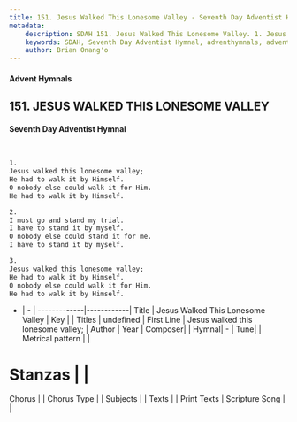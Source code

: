 ```yaml
---
title: 151. Jesus Walked This Lonesome Valley - Seventh Day Adventist Hymnal
metadata:
    description: SDAH 151. Jesus Walked This Lonesome Valley. 1. Jesus walked this lonesome valley; He had to walk it by Himself. O nobody else could walk it for Him. He had to walk it by Himself.
    keywords: SDAH, Seventh Day Adventist Hymnal, adventhymnals, advent hymnals, Jesus Walked This Lonesome Valley, Jesus walked this lonesome valley; 
    author: Brian Onang'o
---
```


#### Advent Hymnals
## 151. JESUS WALKED THIS LONESOME VALLEY
#### Seventh Day Adventist Hymnal

```txt


1.
Jesus walked this lonesome valley;
He had to walk it by Himself.
O nobody else could walk it for Him.
He had to walk it by Himself.

2.
I must go and stand my trial.
I have to stand it by myself.
O nobody else could stand it for me.
I have to stand it by myself.

3.
Jesus walked this lonesome valley;
He had to walk it by Himself.
O nobody else could walk it for Him.
He had to walk it by Himself.


```

- |   -  |
-------------|------------|
Title | Jesus Walked This Lonesome Valley |
Key |  |
Titles | undefined |
First Line | Jesus walked this lonesome valley; |
Author | 
Year | 
Composer|  |
Hymnal|  - |
Tune|  |
Metrical pattern | |
# Stanzas |  |
Chorus |  |
Chorus Type |  |
Subjects |  |
Texts |  |
Print Texts | 
Scripture Song |  |
  

